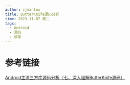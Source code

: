 ```yaml
---
author: zjmantou
title: ButterKnife源码分析
time: 2023-11-07 周二
tags:
  - Android
  - 源码
  - 框架
---
```

# 参考链接

[Android主流三方库源码分析（七、深入理解ButterKnife源码）](https://juejin.cn/post/6844904072491827207)

